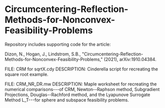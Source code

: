 # Circumcentering-Reflection-Methods-for-Nonconvex-Feasibility-Problems
Repository includes supporting code for the article:

Dizon, N., Hogan, J., Lindstrom, S.B., "Circumcentering-Reflection-Methods-for-Nonconvex-Feasibility-Problems," (2021), arXiv:1910.04384.

FILE: CRM for sqrtX.cdy
DESCRIPTION: Cinderella script for recreating the square root example.

FILE: CRM_NR_DR.mw
DESCRIPTION: Maple worksheet for recreating the numerical comparisons---of CRM, Newton--Raphson method, Subgradient Projections, Douglas--Rachford method, and the Lyapunove Surrogate Method L_T---for sphere and subspace feasibility problems.
